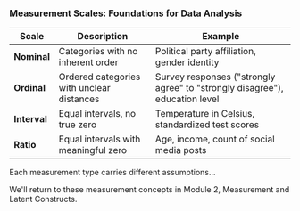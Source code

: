 ### Measurement Scales: Foundations for Data Analysis

| Scale | Description | Example |
|-------|-------------|----------|
| **Nominal** | Categories with no inherent order | Political party affiliation, gender identity |
| **Ordinal** | Ordered categories with unclear distances | Survey responses ("strongly agree" to "strongly disagree"), education level |
| **Interval** | Equal intervals, no true zero | Temperature in Celsius, standardized test scores |
| **Ratio** | Equal intervals with meaningful zero | Age, income, count of social media posts |

Each measurement type carries different assumptions...

We'll return to these measurement concepts in Module 2, Measurement and Latent Constructs.